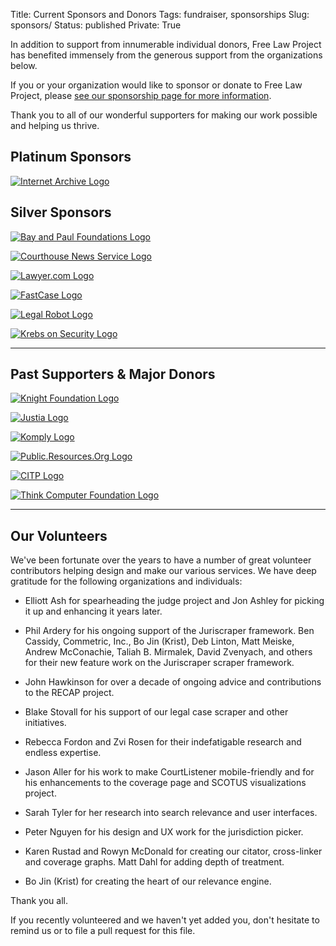 Title: Current Sponsors and Donors
Tags: fundraiser, sponsorships
Slug: sponsors/
Status: published
Private: True


<p class="lead">In addition to support from innumerable individual donors, Free Law Project has benefited immensely from the generous support from the organizations below.</p>

If you or your organization would like to sponsor or donate to Free Law Project, please [see our sponsorship page for more information][become].

Thank you to all of our wonderful supporters for making our work possible and helping us thrive. 

## Platinum Sponsors

<div class="row vertical-align v-offset-below-3">
    <div class="col-xs-4">
        <p><a href="https://archive.org"
           target="_blank">
            <img src="{static}/images/services-logos/internet-archive.png"
                 alt="Internet Archive Logo"
                 class="img-responsive">
        </a></p>
    </div>
</div>
<div class="clearfix"></div>


## Silver Sponsors

<div class="row vertical-align v-offset-below-3">
    <div class="col-xs-4">
        <p><a href="http://bayandpaulfoundations.org"
           target="_blank">
            <img src="{static}/images/services-logos/bay-and-paul.jpg"
                 alt="Bay and Paul Foundations Logo"
                 class="img-responsive">
        </a></p>
    </div>
    <div class="col-xs-4">
        <p><a href="https://www.courthousenews.com"
           target="_blank">
            <img src="{static}/images/services-logos/courthouse-news.png"
                 alt="Courthouse News Service Logo"
                 class="img-responsive">
        </a></p>
    </div>
    <div class="col-xs-4">
        <p><a href="https://www.lawyer.com"
           target="_blank">
            <img src="{static}/images/services-logos/lawyer.com.png"
                 alt="Lawyer.com Logo"
                 class="img-responsive">
        </a></p>
    </div>
</div>

<div class="row vertical-align v-offset-below-3">
    <div class="col-xs-4">
        <p><a href="https://www.fastcase.com"
           target="_blank">
            <img src="{static}/images/services-logos/fastcase.png"
                 alt="FastCase Logo"
                 class="img-responsive">
        </a></p>
    </div>
    <div class="col-xs-4">
        <p><a href="https://www.legalrobot.com"
           target="_blank">
            <img src="{static}/images/services-logos/legal-robot.svg"
                 alt="Legal Robot Logo"
                 class="img-responsive">
        </a></p>
    </div>
    <div class="col-xs-4">
        <p><a href="https://krebsonsecurity.com/"
           target="_blank">
            <img src="{static}/images/services-logos/krebs-on-security.png"
                 alt="Krebs on Security Logo"
                 class="img-responsive">
        </a></p>
    </div>
</div>


-------

## Past Supporters & Major Donors

<div class="row vertical-align v-offset-below-3">
    <div class="col-xs-4">
        <p><a href="https://www.knightfoundation.org"
           target="_blank">
            <img src="{static}/images/services-logos/knight-foundation.png"
                 alt="Knight Foundation Logo"
                 class="img-responsive">
        </a></p>
    </div>
    <div class="col-xs-4">
        <p><a href="https://www.justia.com"
           target="_blank">
            <img src="{static}/images/services-logos/justia.png"
                 alt="Justia Logo"
                 class="img-responsive">
        </a></p>
    </div>
    <div class="col-xs-4">
        <p><a href="http://www.komply.co/"
           target="_blank">
            <img src="{static}/images/services-logos/komply.png"
                 alt="Komply Logo"
                 class="img-responsive">
        </a></p>
    </div>
</div>

<div class="row vertical-align v-offset-below-3">
    <div class="col-xs-4">
        <p><a href="https://public.resource.org"
           target="_blank">
            <img src="{static}/images/services-logos/pro.png"
                 alt="Public.Resources.Org Logo"
                 class="img-responsive">
        </a></p>
    </div>
    <div class="col-xs-4">
        <p><a href="https://citp.princeton.org"
           target="_blank">
            <img src="{static}/images/recap/citp-logo-compact.png"
                 alt="CITP Logo"
                 class="img-responsive">
        </a></p>
    </div>
    <div class="col-xs-4">
        <p><a href="https://www.thinkcomputer.org"
           target="_blank" rel="nofollow">
            <img src="{static}/images/services-logos/think-computer-foundation.gif"
                 alt="Think Computer Foundation Logo"
                 class="img-responsive">
        </a></p>
    </div>
</div>


--------------

## Our Volunteers

We've been fortunate over the years to have a number of great volunteer contributors helping design and make our various services. We have deep gratitude for the following organizations and individuals:

 - Elliott Ash for spearheading the judge project and Jon Ashley for picking it up and enhancing it years later.

 - Phil Ardery for his ongoing support of the Juriscraper framework. Ben Cassidy, Commetric, Inc., Bo Jin (Krist), Deb Linton, Matt Meiske, Andrew McConachie, Taliah B. Mirmalek, David Zvenyach, and others for their new feature work on the Juriscraper scraper framework.

 - John Hawkinson for over a decade of ongoing advice and contributions to the RECAP project.
 
 - Blake Stovall for his support of our legal case scraper and other initiatives.
 
 - Rebecca Fordon and Zvi Rosen for their indefatigable research and endless expertise.

 - Jason Aller for his work to make CourtListener mobile-friendly and for his enhancements to the coverage page and SCOTUS visualizations project.

 - Sarah Tyler for her research into search relevance and user interfaces.
 
 - Peter Nguyen for his design and UX work for the jurisdiction picker.

 - Karen Rustad and Rowyn McDonald for creating our citator, cross-linker and coverage graphs. Matt Dahl for adding depth of treatment.
  
 - Bo Jin (Krist) for creating the heart of our relevance engine. 
 
Thank you all.

<span class="gray small">If you recently volunteered and we haven't yet added you, don't hesitate to remind us or to file a pull request for this file.</span>

[become]: {filename}/pages/become-a-sponsor.md
